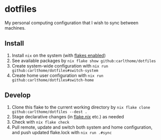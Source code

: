 # dotfiles

My personal computing configuration that I wish to sync between machines.

## Install

1. Install `nix` on the system (with [flakes enabled](https://nixos.wiki/wiki/Flakes#Enable_flakes))
1. See available packages by `nix flake show github:carlthome/dotfiles`
1. Create system-wide configuration with `nix run github:carlthome/dotfiles#switch-system`
1. Create home user configuration with `nix run github:carlthome/dotfiles#switch-home`

## Develop

1. Clone this flake to the current working directory by `nix flake clone github:carlthome/dotfiles --dest .`
1. Stage declarative changes (in [flake.nix](./flake.nix) etc.) as needed
1. Check with `nix flake check`
1. Pull remote, update and switch both system and home configuration, and push updated flake.lock with `nix run .#sync`

